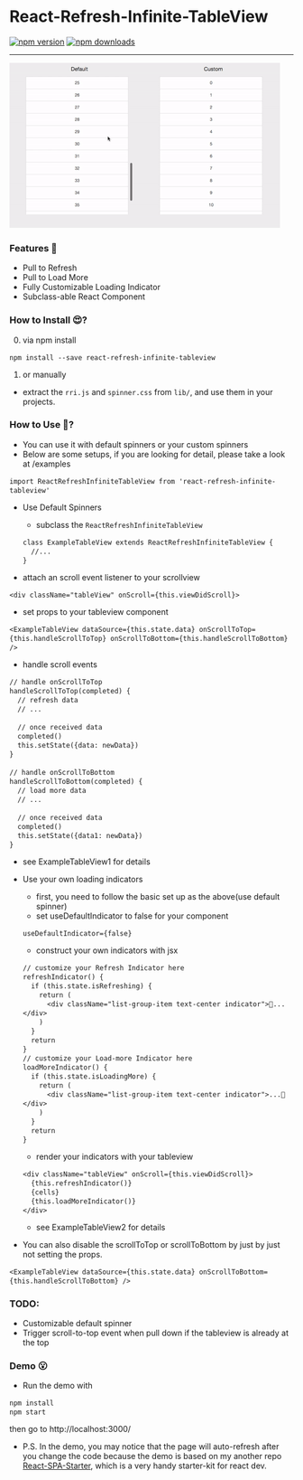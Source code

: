 # React-Refresh-Infinite-TableView

[![npm version](https://img.shields.io/npm/v/react-refresh-infinite-tableview.svg?style=flat-square)](https://www.npmjs.com/package/react-refresh-infinite-tableview)
[![npm downloads](https://img.shields.io/npm/dm/react-refresh-infinite-tableview.svg?style=flat-square)](https://www.npmjs.com/package/react-refresh-infinite-tableview)
___

![demo](demo.gif)

### Features 👀

- Pull to Refresh
- Pull to Load More
- Fully Customizable Loading Indicator
- Subclass-able React Component

### How to Install 😍?

0. via npm install
```
npm install --save react-refresh-infinite-tableview
```
1. or manually
  - extract the ```rri.js``` and ```spinner.css``` from ```lib/```, and use them in your projects.

### How to Use 🤔?
- You can use it with default spinners or your custom spinners
- Below are some setups, if you are looking for detail, please take a look at /examples

```
import ReactRefreshInfiniteTableView from 'react-refresh-infinite-tableview'
```

- Use Default Spinners

  - subclass the ```ReactRefreshInfiniteTableView```
  ```es6
  class ExampleTableView extends ReactRefreshInfiniteTableView {
    //...
  }
  ```

 - attach an scroll event listener to your scrollview
 ```es6
 <div className="tableView" onScroll={this.viewDidScroll}>
 ```
 - set props to your tableview component
 ```es6
 <ExampleTableView dataSource={this.state.data} onScrollToTop={this.handleScrollToTop} onScrollToBottom={this.handleScrollToBottom}
 />
 ```
 - handle scroll events
 ```es6
 // handle onScrollToTop
 handleScrollToTop(completed) {
   // refresh data
   // ...

   // once received data
   completed()
   this.setState({data: newData})
 }
 
 // handle onScrollToBottom
 handleScrollToBottom(completed) {
   // load more data
   // ...

   // once received data
   completed()
   this.setState({data1: newData})
 }
 ```
 - see ExampleTableView1 for details

- Use your own loading indicators
  - first, you need to follow the basic set up as the above(use default spinner)
  - set useDefaultIndicator to false for your component
  ```es6
  useDefaultIndicator={false}
  ```
  - construct your own indicators with jsx
  ```es6
  // customize your Refresh Indicator here
  refreshIndicator() {
    if (this.state.isRefreshing) {
      return (
        <div className="list-group-item text-center indicator">🏃...</div>
      )
    }
    return
  }
  // customize your Load-more Indicator here
  loadMoreIndicator() {
    if (this.state.isLoadingMore) {
      return (
        <div className="list-group-item text-center indicator">...🏃</div>
      )
    }
    return
  }
  ```
  - render your indicators with your tableview
  ```es6
  <div className="tableView" onScroll={this.viewDidScroll}>
    {this.refreshIndicator()}
    {cells}
    {this.loadMoreIndicator()}
  </div>
  ```
  - see ExampleTableView2 for details

- You can also disable the scrollToTop or scrollToBottom by just by just not setting the props.
```es6
<ExampleTableView dataSource={this.state.data} onScrollToBottom={this.handleScrollToBottom} />
```

### TODO:

- Customizable default spinner
- Trigger scroll-to-top event when pull down if the tableview is already at the top

### Demo 😮

- Run the demo with
```
npm install
npm start
```
then go to http://localhost:3000/

- P.S. In the demo, you may notice that the page will auto-refresh after you change the code because the demo is based on my another repo [React-SPA-Starter](https://github.com/calvinchankf/React-SPA-Starter), which is a very handy starter-kit for react dev.
